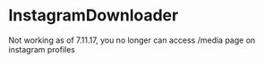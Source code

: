 # InstagramDownloader

Not working as of 7.11.17, you no longer can access /media page on instagram profiles
